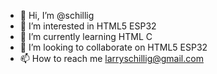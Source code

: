 - 👋 Hi, I’m @schillig
- 👀 I’m interested in HTML5 ESP32
- 🌱 I’m currently learning HTML C
- 💞️ I’m looking to collaborate on HTML5 ESP32
- 📫 How to reach me larryschillig@gmail.com

<!---
schillig/schillig is a ✨ special ✨ repository because its `README.md` (this file) appears on your GitHub profile.
You can click the Preview link to take a look at your changes.
--->
